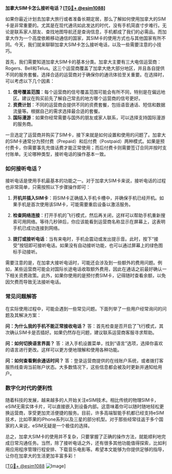 **加拿大SIM卡怎么接听电话？[[TG💪+ @esim1088](https://t.me/s/esim1088)]**

如果你最近计划去加拿大旅行或者准备长期定居，那么了解如何使用加拿大的SIM卡是非常重要的。尤其是在现代通讯如此发达的时代，没有手机简直寸步难行。无论是联系家人朋友、查找地图导航还是查询信息，手机都成了我们的必需品。而加拿大作为一个高度依赖移动通信的国家，其SIM卡的使用方式也与其他国家有所不同。今天，我们就来聊聊加拿大SIM卡怎么接听电话，以及一些需要注意的小技巧。

首先，我们需要知道加拿大SIM卡的基本分类。加拿大主要有三大电信运营商：Rogers、Bell和Telus。这三个运营商覆盖了加拿大绝大部分地区，并且各自提供不同的服务套餐。选择合适的运营商对于确保你的通讯体验至关重要。在选择时，可以考虑以下几个因素：

1. **信号覆盖范围**：每个运营商的信号覆盖范围可能会有所不同，特别是在偏远地区。建议在购买前先了解自己常去的地方哪个运营商的信号更好。
2. **资费计划**：不同的运营商会提供不同的资费套餐，包括语音通话、短信和数据流量等。根据自己的需求选择最合适的套餐。
3. **国际漫游**：如果你经常需要与国外的朋友或家人联系，可以选择支持国际漫游的服务商。

一旦选定了运营商并购买了SIM卡，接下来就是如何设置和使用的问题了。加拿大的SIM卡通常分为预付费（Prepaid）和后付费（Postpaid）两种模式。如果是预付费卡，你需要事先充值话费才能正常使用；而后付费卡则需要签订合同并按时支付账单。无论哪种类型，接听电话的操作基本一致。

### 如何接听电话？

接听电话是使用手机最基本的功能之一。对于加拿大SIM卡来说，接听电话的过程也非常简单，只需按照以下步骤操作即可：

1. **开机并插入SIM卡**：将SIM卡正确插入手机卡槽中，并确保手机已经开机。如果手机是首次使用该SIM卡，可能需要重启设备以激活服务。
   
2. **检查网络连接**：打开手机的飞行模式，然后再关闭，这样可以帮助手机重新搜索可用网络。等待几秒钟后，你应该能看到运营商名称显示在屏幕上，这表明手机已成功连接到网络。

3. **拨打或接听电话**：当有来电时，手机会震动或发出提示音。此时，按下“接受”按钮即可接听电话。如果没有自动接听功能，也可以通过屏幕上的绿色图标手动接听。

需要注意的是，在加拿大接听电话时，可能还会涉及到一些额外的费用问题。例如，某些运营商可能会对国际长途电话收取额外费用，因此在通话之前最好确认一下相关资费政策。此外，如果你使用的是预付费SIM卡，记得随时查看余额，以免因欠费而导致无法接听电话。

### 常见问题解答

在实际使用过程中，可能会遇到一些常见问题。下面列举了一些用户经常询问的问题及其解决方案：

**问：为什么我的手机不能正常接收电话？**
答：首先检查是否开启了飞行模式，其次确认SIM卡是否插好。如果仍然存在问题，建议联系运营商客服寻求帮助。

**问：如何切换语言界面？**
答：进入手机设置菜单，找到“语言”选项，选择你喜欢的语言进行更改。这样可以更方便地理解和使用各种功能。

**问：如何查看剩余通话时间？**
答：登录运营商提供的在线账户系统，或者拨打客服热线查询当前账户状态。大多数情况下，这些信息都会被及时更新并通知给用户。

### 数字化时代的便利性

随着科技的发展，越来越多的人开始关注eSIM技术。相比传统的物理SIM卡，eSIM无需实体卡片，可以直接嵌入到设备内部。这意味着你可以随时随地轻松更换运营商，享受更加灵活便捷的服务。目前，许多高端智能手机都已经支持eSIM技术，比如苹果的iPhone系列以及三星的部分机型。对于那些经常往返于多个国家的人来说，eSIM无疑是一个极佳的选择。

总之，加拿大SIM卡的使用并不复杂，只要掌握了正确的操作方法，就能顺利地完成日常沟通任务。当然，除了接听电话之外，还有很多其他功能值得探索，比如利用应用程序管理行程安排、下载音乐电影等。希望本文能够为你提供足够的指导，让你在加拿大的生活更加丰富多彩！

[[TG💪+ @esim1088](https://t.me/s/esim1088) ![Image](https://i.postimg.cc/4NQfJmqS/Snipaste-2025-05-13-00-14-12.png)]